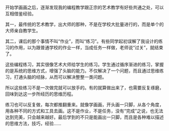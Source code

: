 开始学画画之后，逐渐发现我的编程教学跟正宗的艺术教学有好些共通之处，可以互相借鉴经验。

其一，最传统的艺术教学，出大师的那种，不是在学校大批量进行的，而是单个的大师亲自教学生。

其二，课后的那个事情不叫“作业”，而叫“练习”。有些同学起初误解了我设计的练习的作用，以为跟普通学校的作业一样，当成任务一样做，老师说“过关”，就结束了。

这些编程练习，其实很像艺术大师给学生的练习。学生通过循序渐进的练习，掌握的是系统的思维方式，增强了头脑的能力。不仅解决了一个问题，而且通过思维练习，打通头脑的经脉，从而可以解决整整一类问题。

所以这些练习不是一次做完就可以放手的。有的就算做出来了，也需要反复琢磨，回味到达这一步所经历的思维历程。

练习也可以反复做，每次都推翻重来。就像学画画，开头画一只脚，从各个角度，用各种不同的方式和工具去画。这不是作业，不是任务，没有“完成”之说，也无法达到完美，只会越来越好。最后学到的不只是能画出一只脚，而且是各种难以描述的思维方法，技巧，经验……
